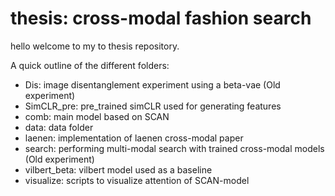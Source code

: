 # thesis: cross-modal fashion search

hello welcome to my to thesis repository.

A quick outline of the different folders:
- Dis: image disentanglement experiment using a beta-vae (Old experiment)
- SimCLR_pre: pre_trained simCLR used for generating features 
- comb: main model based on SCAN 
- data: data folder
- laenen: implementation of laenen cross-modal paper
- search: performing multi-modal search with trained cross-modal models (Old experiment)
- vilbert_beta: vilbert model used as a baseline
- visualize: scripts to visualize attention of SCAN-model
